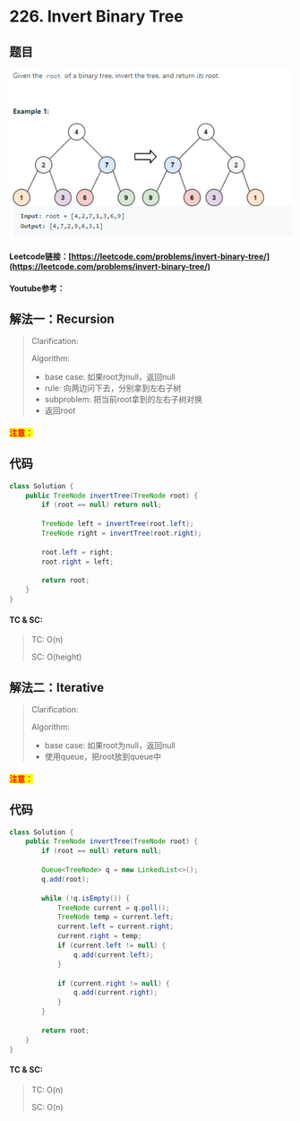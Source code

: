 # 226. Invert Binary Tree

## 题目

![](<../../.gitbook/assets/image (10) (1) (1).png>)

#### Leetcode链接：[https://leetcode.com/problems/invert-binary-tree/](https://leetcode.com/problems/invert-binary-tree/)

#### Youtube参考：

## 解法一：Recursion

> Clarification:&#x20;
>
> Algorithm:&#x20;
>
> * base case: 如果root为null，返回null
> * rule: 向两边问下去，分别拿到左右子树
> * subproblem: 把当前root拿到的左右子树对换
> * 返回root

#### <mark style="color:red;">注意：</mark>

## 代码

```java
class Solution {
    public TreeNode invertTree(TreeNode root) {
        if (root == null) return null;
        
        TreeNode left = invertTree(root.left);
        TreeNode right = invertTree(root.right);
        
        root.left = right;
        root.right = left;
        
        return root;
    }
}
```

#### TC & SC:&#x20;

> TC: O(n)
>
> SC: O(height)

## 解法二：**Iterative**

> Clarification:&#x20;
>
> Algorithm:&#x20;
>
> * base case: 如果root为null，返回null
> * 使用queue，把root放到queue中

#### <mark style="color:red;">注意：</mark>

## 代码

```java
class Solution {
    public TreeNode invertTree(TreeNode root) {
        if (root == null) return null;
        
        Queue<TreeNode> q = new LinkedList<>();
        q.add(root);
        
        while (!q.isEmpty()) {
            TreeNode current = q.poll();
            TreeNode temp = current.left;
            current.left = current.right;
            current.right = temp;
            if (current.left != null) {
                q.add(current.left);
            }
            
            if (current.right != null) {
                q.add(current.right);
            }
        }
        
        return root;
    }
}
```

#### TC & SC:&#x20;

> TC: O(n)
>
> SC: O(n)
